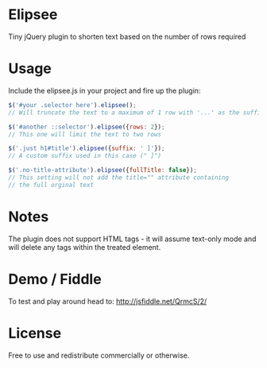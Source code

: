 Elipsee
=======

Tiny jQuery plugin to shorten text based on the number of rows required

Usage
=======

Include the elipsee.js in your project and fire up the plugin:

```javascript
$('#your .selector here').elipsee();
// Will truncate the text to a maximum of 1 row with '...' as the suffix

$('#another ::selector').elipsee({rows: 2});
// This one will limit the text to two rows

$('.just h1#title').elipsee({suffix: ' ]'});
// A custom suffix used in this case (" ]")

$('.no-title-attribute').elipsee({fullTitle: false});
// This setting will not add the title="" attribute containing
// the full orginal text
```

Notes
========

The plugin does not support HTML tags - it will assume text-only mode
and will delete any tags within the treated element.

Demo / Fiddle
=========

To test and play around head to: http://jsfiddle.net/QrmcS/2/

License
========

Free to use and redistribute commercially or otherwise.
